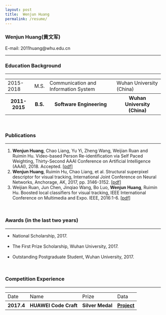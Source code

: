 ```yaml
---
layout: post
title:  Wenjun Huang
permalink: /resume/
---
```


<h3><b>Wenjun Huang(黄文军)</b></h3> E-mail: 2011huang@whu.edu.cn

<hr noshade/>


<h3><strong> Education Background</strong> </h3>
<hr noshade/>
<p align='center'>
	<table id="table" class="table table-bordered table-striped table-condensed">
	<tr>   
	<td >2015-2018</td>
	<td>M.S.</td>
	<td> Communication and Information System</td>
	<td> Wuhan University (China) </td>
	</tr>
	<tr>   
	<th >2011-2015</th>
	<th> B.S.</th>
	<th> Software Engineering</th>
	<th> Wuhan University (China)  </th>
	</tr>
	</table>
</p>

<br>
<h3><strong> Publications</strong> </h3>
<hr noshade/>
<ol>
<li> <b> Wenjun Huang</b>, Chao Liang, Yu Yi, Zheng Wang, Weijian Ruan and Ruimin Hu. Video-based Person Re-identification via Self Paced Weighting, Thirty-Second AAAI Conference on Artificial Intelligence (AAAI), 2018. Accepted. <a href="http://mmap.whu.edu.cn/wp-content/uploads/2017/11/aaai-18_wenjun_huang.pdf">[pdf]</a> </li>
<li><b>Wenjun Huang</b>, Ruimin Hu, Chao Liang, et al. Structural superpixel descriptor for visual tracking, International Joint Conference on Neural Networks, Anchorage, AK, 2017, pp. 3146-3152. <a href="http://ieeexplore.ieee.org/document/7966248/">[pdf]</a><br></li>
<li>Weijian Ruan, Jun Chen, Jinqiao Wang, Bo Luo, <b>Wenjun Huang</b>, Ruimin Hu. Boosted local classifiers for visual tracking, IEEE International Conference on Multimedia and Expo. IEEE, 2016:1-6. <a href="http://xueshu.baidu.com/s?wd=paperuri%3A%280360dcd84af6cb13845183be4ec5f6ec%29&filter=sc_long_sign&tn=SE_xueshusource_2kduw22v&sc_vurl=http%3A%2F%2Fieeexplore.ieee.org%2Fdocument%2F7552903%2F&ie=utf-8&sc_us=3432304471175397605">[pdf]</a></li>
</ol>

<br>
<h3><strong> Awards (in the last two years)</strong> </h3>
<hr noshade/>
<ul>
<li> National Scholarship, 2017. </li>
<br/>
<li> The First Prize Scholarship, Wuhan University, 2017. </li>
<br/>
<li> Outstanding Postgraduate Student, Wuhan University, 2017. </li>
</ul>

<br>
<h3> <strong> Competition Experience</strong> </h3>
<hr noshade/>
<p align='center'>
	<table id="table" class="table table-bordered table-striped table-condensed">
	<tr>   
	<td >Date</td>
	<td>Name</td>
	<td> Prize</td>
	<td> Data</td>
	</tr>
	<tr>   
	<th >2017.4</th>
	<th> HUAWEI Code Craft</th>
	<th> Silver Medal</th>
	<th> <a href="https://github.com/hubery94/CDN_HUAWEI">Project</a></th>
	</tr>
	</table>
</p>


